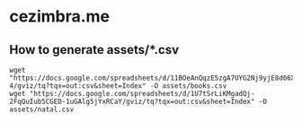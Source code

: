 # cezimbra.me

## How to generate assets/*.csv
```shell
wget "https://docs.google.com/spreadsheets/d/11BOeAnQqzE5zgA7UYG2Nj9yjE8d06X001TSvBnuRW-4/gviz/tq?tqx=out:csv&sheet=Index" -O assets/books.csv
wget "https://docs.google.com/spreadsheets/d/1U7tSrLiKMgadQj-2FqQuIub5CGED-1uGAlg5jYxRCaY/gviz/tq?tqx=out:csv&sheet=Index" -O assets/natal.csv
```
